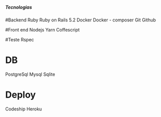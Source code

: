 ##### Tecnologias ######

#Backend
Ruby 
Ruby on Rails 5.2
Docker 
Docker - composer
Git
Github 

#Front end
Nodejs
Yarn
Coffescript

#Teste
Rspec


# DB
PostgreSql
Mysql
Sqlite

# Deploy 
Codeship
Heroku
